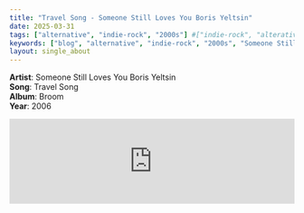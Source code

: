 ```yaml
---
title: "Travel Song - Someone Still Loves You Boris Yeltsin"
date: 2025-03-31
tags: ["alternative", "indie-rock", "2000s"] #["indie-rock", "alterative", "rock", "lo-fi", "new", "60s", "70s", "80s", "90s", "2000s", "2010s", "2020s"]
keywords: ["blog", "alternative", "indie-rock", "2000s", "Someone Still Loves You Boris Yeltsin", "Broom", "Travel Song"] 
layout: single_about
---
```


**Artist**: Someone Still Loves You Boris Yeltsin\
**Song**: Travel Song \
**Album**: Broom \
**Year**: 2006

<iframe style="border: 0; width: 100%; height: 100%px;" src="https://bandcamp.com/EmbeddedPlayer/album=2055410784/size=large/bgcol=ffffff/linkcol=0687f5/tracklist=false/artwork=small/track=3406035864/transparent=true/" seamless><a href="https://sslyby.bandcamp.com/album/broom">Broom by Someone Still Loves You Boris Yeltsin</a></iframe>